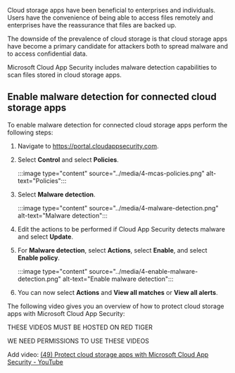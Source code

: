 Cloud storage apps have been beneficial to enterprises and individuals. Users have the convenience of being able to access files remotely and enterprises have the reassurance that files are backed up.

The downside of the prevalence of cloud storage is that cloud storage apps have become a primary candidate for attackers both to spread malware and to access confidential data.

Microsoft Cloud App Security includes malware detection capabilities to scan files stored in cloud storage apps.

## Enable malware detection for connected cloud storage apps

To enable malware detection for connected cloud storage apps perform the following steps:

1. Navigate to <https://portal.cloudappsecurity.com>.
2. Select **Control** and select **Policies**.

    :::image type="content" source="../media/4-mcas-policies.png" alt-text="Policies":::

3. Select **Malware detection**.

    :::image type="content" source="../media/4-malware-detection.png" alt-text="Malware detection":::

4. Edit the actions to be performed if Cloud App Security detects malware and select **Update**.
5. For **Malware detection**, select **Actions**, select **Enable**, and select **Enable policy**.

    :::image type="content" source="../media/4-enable-malware-detection.png" alt-text="Enable malware detection":::

6. You can now select **Actions** and **View all matches** or **View all alerts**.

The following video gives you an overview of how to protect cloud storage apps with Microsoft Cloud App Security:

THESE VIDEOS MUST BE HOSTED ON RED TIGER

WE NEED PERMISSIONS TO USE THESE VIDEOS

Add video: [(49) Protect cloud storage apps with Microsoft Cloud App Security - YouTube](https://www.youtube.com/watch?app=desktop&v=_J9kctMKZTE)
